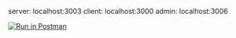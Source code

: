 server: localhost:3003
client: localhost:3000
admin: localhost:3006

[![Run in Postman](https://run.pstmn.io/button.svg)](https://app.getpostman.com/run-collection/b856677e09fd48689fa1#?env%5BtravelAgency%5D=W3siZW5hYmxlZCI6dHJ1ZSwia2V5IjoidXJsIiwidmFsdWUiOiJodHRwOi8vbG9jYWxob3N0OjMwMDMiLCJ0eXBlIjoidGV4dCJ9LHsiZW5hYmxlZCI6dHJ1ZSwia2V5IjoidG9rZW4iLCJ2YWx1ZSI6ImV5SjBlWEFpT2lKS1YxUWlMQ0poYkdjaU9pSklVekkxTmlKOS5leUp6ZFdJaU9pSmZaR0Z6Y0c5cE1UTXlZWE5rYVhCaGMyc2lMQ0pwWVhRaU9qRTFNREV4TlRJME56RTBPRFY5LnB1SVJOSGpvTzVjTjhwdGRhRWlFWWlDdC1HdXlyazZjakJrRGxzdTFYRGMiLCJ0eXBlIjoidGV4dCJ9LHsiZW5hYmxlZCI6dHJ1ZSwia2V5IjoidG91cklkIiwidmFsdWUiOiI1OTc5YzFhOGEwZDAwYjRlYmM5NDNiMWMiLCJ0eXBlIjoidGV4dCJ9XQ==)
 

